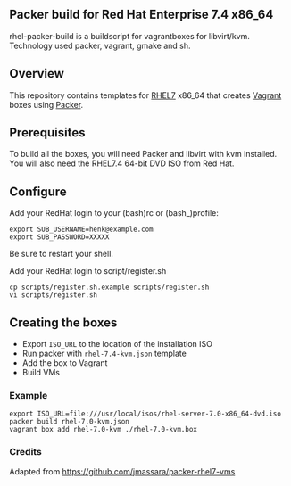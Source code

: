 ## Packer build for Red Hat Enterprise 7.4 x86\_64

rhel-packer-build is a buildscript for vagrantboxes for libvirt/kvm. Technology used packer, vagrant, gmake and sh.

## Overview

This repository contains templates for [RHEL7](https://access.redhat.com/documentation/en-US/Red_Hat_Enterprise_Linux/7/index.html)
x86\_64 that creates [Vagrant](http://vagrantup.com) boxes using [Packer](http://packer.io).

## Prerequisites

To build all the boxes, you will need Packer and libvirt with kvm
installed. You will also need the RHEL7.4 64-bit DVD ISO from Red Hat.

## Configure

Add your RedHat login  to your (bash)rc or (bash\_)profile:

    export SUB_USERNAME=henk@example.com
    export SUB_PASSWORD=XXXXX

Be sure to restart your shell.

Add your RedHat login to script/register.sh

    cp scripts/register.sh.example scripts/register.sh
    vi scripts/register.sh

## Creating the boxes

* Export `ISO_URL` to the location of the installation ISO
* Run packer with `rhel-7.4-kvm.json` template
* Add the box to Vagrant
* Build VMs

### Example

    export ISO_URL=file:///usr/local/isos/rhel-server-7.0-x86_64-dvd.iso
    packer build rhel-7.0-kvm.json
    vagrant box add rhel-7.0-kvm ./rhel-7.0-kvm.box

### Credits

Adapted from https://github.com/jmassara/packer-rhel7-vms
